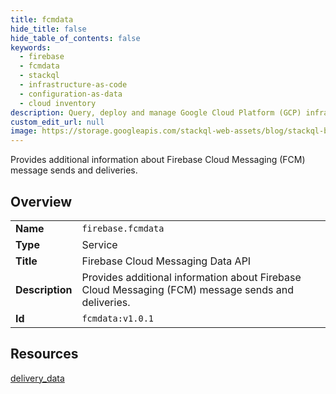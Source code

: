 ```yaml
---
title: fcmdata
hide_title: false
hide_table_of_contents: false
keywords:
  - firebase
  - fcmdata
  - stackql
  - infrastructure-as-code
  - configuration-as-data
  - cloud inventory
description: Query, deploy and manage Google Cloud Platform (GCP) infrastructure and resources using SQL
custom_edit_url: null
image: https://storage.googleapis.com/stackql-web-assets/blog/stackql-blog-post-featured-image.png
---
```

Provides additional information about Firebase Cloud Messaging (FCM) message sends and deliveries.  
    

## Overview
<table><tbody>
<tr><td><b>Name</b></td><td><code>firebase.fcmdata</code></td></tr>
<tr><td><b>Type</b></td><td>Service</td></tr>
<tr><td><b>Title</b></td><td>Firebase Cloud Messaging Data API</td></tr>
<tr><td><b>Description</b></td><td>Provides additional information about Firebase Cloud Messaging (FCM) message sends and deliveries.</td></tr>
<tr><td><b>Id</b></td><td><code>fcmdata:v1.0.1</code></td></tr>
</tbody></table>

## Resources
<div class="row">
<div class="providerDocColumn">
<a href="/providers/firebase/fcmdata/delivery_data/">delivery_data</a><br />
</div>
<div class="providerDocColumn">
</div>
</div>
